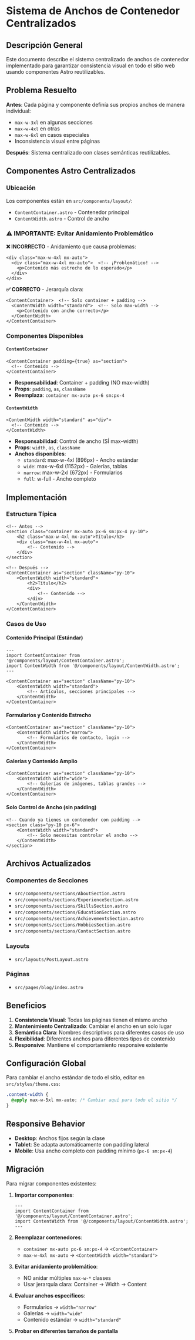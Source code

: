 # Sistema de Anchos de Contenedor Centralizados

## Descripción General

Este documento describe el sistema centralizado de anchos de contenedor implementado para garantizar consistencia visual en todo el sitio web usando componentes Astro reutilizables.

## Problema Resuelto

**Antes**: Cada página y componente definía sus propios anchos de manera individual:
- `max-w-3xl` en algunas secciones
- `max-w-4xl` en otras
- `max-w-6xl` en casos especiales
- Inconsistencia visual entre páginas

**Después**: Sistema centralizado con clases semánticas reutilizables.

## Componentes Astro Centralizados

### Ubicación
Los componentes están en `src/components/layout/`:
- `ContentContainer.astro` - Contenedor principal
- `ContentWidth.astro` - Control de ancho

### ⚠️ IMPORTANTE: Evitar Anidamiento Problemático

**❌ INCORRECTO** - Anidamiento que causa problemas:
```astro
<div class="max-w-4xl mx-auto">
  <div class="max-w-4xl mx-auto">  <!-- ¡Problemático! -->
    <p>Contenido más estrecho de lo esperado</p>
  </div>
</div>
```

**✅ CORRECTO** - Jerarquía clara:
```astro
<ContentContainer>  <!-- Solo container + padding -->
  <ContentWidth width="standard">  <!-- Solo max-width -->
    <p>Contenido con ancho correcto</p>
  </ContentWidth>
</ContentContainer>
```

### Componentes Disponibles

#### `ContentContainer`
```astro
<ContentContainer padding={true} as="section">
  <!-- Contenido -->
</ContentContainer>
```
- **Responsabilidad**: Container + padding (NO max-width)
- **Props**: `padding`, `as`, `className`
- **Reemplaza**: `container mx-auto px-6 sm:px-4`

#### `ContentWidth`
```astro
<ContentWidth width="standard" as="div">
  <!-- Contenido -->
</ContentWidth>
```
- **Responsabilidad**: Control de ancho (SÍ max-width)
- **Props**: `width`, `as`, `className`
- **Anchos disponibles**:
  - `standard`: max-w-4xl (896px) - Ancho estándar
  - `wide`: max-w-6xl (1152px) - Galerías, tablas
  - `narrow`: max-w-2xl (672px) - Formularios
  - `full`: w-full - Ancho completo

## Implementación

### Estructura Típica
```astro
<!-- Antes -->
<section class="container mx-auto px-6 sm:px-4 py-10">
    <h2 class="max-w-4xl mx-auto">Título</h2>
    <div class="max-w-4xl mx-auto">
        <!-- Contenido -->
    </div>
</section>

<!-- Después -->
<ContentContainer as="section" className="py-10">
    <ContentWidth width="standard">
        <h2>Título</h2>
        <div>
            <!-- Contenido -->
        </div>
    </ContentWidth>
</ContentContainer>
```

### Casos de Uso

#### Contenido Principal (Estándar)
```astro
---
import ContentContainer from '@/components/layout/ContentContainer.astro';
import ContentWidth from '@/components/layout/ContentWidth.astro';
---

<ContentContainer as="section" className="py-10">
    <ContentWidth width="standard">
        <!-- Artículos, secciones principales -->
    </ContentWidth>
</ContentContainer>
```

#### Formularios y Contenido Estrecho
```astro
<ContentContainer as="section" className="py-10">
    <ContentWidth width="narrow">
        <!-- Formularios de contacto, login -->
    </ContentWidth>
</ContentContainer>
```

#### Galerías y Contenido Amplio
```astro
<ContentContainer as="section" className="py-10">
    <ContentWidth width="wide">
        <!-- Galerías de imágenes, tablas grandes -->
    </ContentWidth>
</ContentContainer>
```

#### Solo Control de Ancho (sin padding)
```astro
<!-- Cuando ya tienes un contenedor con padding -->
<section class="py-10 px-6">
    <ContentWidth width="standard">
        <!-- Solo necesitas controlar el ancho -->
    </ContentWidth>
</section>
```

## Archivos Actualizados

### Componentes de Secciones
- `src/components/sections/AboutSection.astro`
- `src/components/sections/ExperienceSection.astro`
- `src/components/sections/SkillsSection.astro`
- `src/components/sections/EducationSection.astro`
- `src/components/sections/AchievementsSection.astro`
- `src/components/sections/HobbiesSection.astro`
- `src/components/sections/ContactSection.astro`

### Layouts
- `src/layouts/PostLayout.astro`

### Páginas
- `src/pages/blog/index.astro`

## Beneficios

1. **Consistencia Visual**: Todas las páginas tienen el mismo ancho
2. **Mantenimiento Centralizado**: Cambiar el ancho en un solo lugar
3. **Semántica Clara**: Nombres descriptivos para diferentes casos de uso
4. **Flexibilidad**: Diferentes anchos para diferentes tipos de contenido
5. **Responsive**: Mantiene el comportamiento responsive existente

## Configuración Global

Para cambiar el ancho estándar de todo el sitio, editar en `src/styles/theme.css`:

```css
.content-width {
  @apply max-w-5xl mx-auto; /* Cambiar aquí para todo el sitio */
}
```

## Responsive Behavior

- **Desktop**: Anchos fijos según la clase
- **Tablet**: Se adapta automáticamente con padding lateral
- **Mobile**: Usa ancho completo con padding mínimo (`px-6 sm:px-4`)

## Migración

Para migrar componentes existentes:

1. **Importar componentes**:
   ```astro
   ---
   import ContentContainer from '@/components/layout/ContentContainer.astro';
   import ContentWidth from '@/components/layout/ContentWidth.astro';
   ---
   ```

2. **Reemplazar contenedores**:
   - `container mx-auto px-6 sm:px-4` → `<ContentContainer>`
   - `max-w-4xl mx-auto` → `<ContentWidth width="standard">`

3. **Evitar anidamiento problemático**:
   - NO anidar múltiples `max-w-*` classes
   - Usar jerarquía clara: Container → Width → Content

4. **Evaluar anchos específicos**:
   - Formularios → `width="narrow"`
   - Galerías → `width="wide"`
   - Contenido estándar → `width="standard"`

5. **Probar en diferentes tamaños de pantalla**
